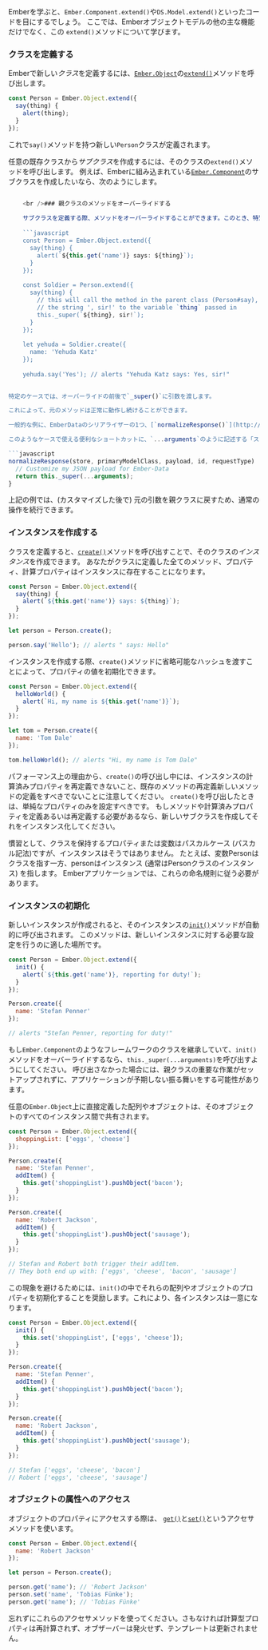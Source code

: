 Emberを学ぶと、`Ember.Component.extend()`や`DS.Model.extend()`といったコードを目にするでしょう。 ここでは、Emberオブジェクトモデルの他の主な機能だけでなく、この `extend()`メソッドについて学びます。

### クラスを定義する

Emberで新しい*クラス*を定義するには、[`Ember.Object`](http://emberjs.com/api/classes/Ember.Object.html)の[`extend()`](http://emberjs.com/api/classes/Ember.Object.html#method_extend)メソッドを呼び出します。

```javascript
const Person = Ember.Object.extend({
  say(thing) {
    alert(thing);
  }
});
```

これで`say()`メソッドを持つ新しい`Person`クラスが定義されます。

任意の既存クラスから*サブクラス*を作成するには、そのクラスの`extend()`メソッドを呼び出します。 例えば、Emberに組み込まれている[`Ember.Component`](http://emberjs.com/api/classes/Ember.Component.html)のサブクラスを作成したいなら、次のようにします。

```app/components/todo-item.js export default Ember.Component.extend({ classNameBindings: ['isUrgent'], isUrgent: true });

    <br />### 親クラスのメソッドをオーバーライドする
    
    サブクラスを定義する際、メソッドをオーバーライドすることができます。このとき、特別な`_super()`メソッドを呼び出すことで親クラスの実装にアクセスすることが可能です。
    
    ```javascript
    const Person = Ember.Object.extend({
      say(thing) {
        alert(`${this.get('name')} says: ${thing}`);
      }
    });
    
    const Soldier = Person.extend({
      say(thing) {
        // this will call the method in the parent class (Person#say), appending
        // the string ', sir!' to the variable `thing` passed in
        this._super(`${thing}, sir!`);
      }
    });
    
    let yehuda = Soldier.create({
      name: 'Yehuda Katz'
    });
    
    yehuda.say('Yes'); // alerts "Yehuda Katz says: Yes, sir!"
    

特定のケースでは、オーバーライドの前後で`_super()`に引数を渡します。

これによって、元のメソッドは正常に動作し続けることができます。

一般的な例に、EmberDataのシリアライザーの1つ、[`normalizeResponse()`](http://emberjs.com/api/data/classes/DS.JSONAPISerializer.html#method_normalizeResponse)フックをオーバーライドする場合があります。

このようなケースで使える便利なショートカットに、`...arguments`のように記述する「スプレッド演算子」があります。

```javascript
normalizeResponse(store, primaryModelClass, payload, id, requestType)  {
  // Customize my JSON payload for Ember-Data
  return this._super(...arguments);
}
```

上記の例では、(カスタマイズした後で) 元の引数を親クラスに戻すため、通常の操作を続行できます。

### インスタンスを作成する

クラスを定義すると、[`create()`](http://emberjs.com/api/classes/Ember.Object.html#method_create)メソッドを呼び出すことで、そのクラスの*インスタンス*を作成できます。 あなたがクラスに定義した全てのメソッド、プロパティ、計算プロパティはインスタンスに存在することになります。

```javascript
const Person = Ember.Object.extend({
  say(thing) {
    alert(`${this.get('name')} says: ${thing}`);
  }
});

let person = Person.create();

person.say('Hello'); // alerts " says: Hello"
```

インスタンスを作成する際、`create()`メソッドに省略可能なハッシュを渡すことによって、プロパティの値を初期化できます。

```javascript
const Person = Ember.Object.extend({
  helloWorld() {
    alert(`Hi, my name is ${this.get('name')}`);
  }
});

let tom = Person.create({
  name: 'Tom Dale'
});

tom.helloWorld(); // alerts "Hi, my name is Tom Dale"
```

パフォーマンス上の理由から、`create()`の呼び出し中には、インスタンスの計算済みプロパティを再定義できないこと、既存のメソッドの再定義新しいメソッドの定義をすべきでないことに注意してください。 `create()`を呼び出したときは、単純なプロパティのみを設定すべきです。 もしメソッドや計算済みプロパティを定義あるいは再定義する必要があるなら、新しいサブクラスを作成してそれをインスタンス化してください。

慣習として、クラスを保持するプロパティまたは変数はパスカルケース (パスカル記法)ですが、インスタンスはそうではありません。 たとえば、変数Personはクラスを指す一方、personはインスタンス (通常はPersonクラスのインスタンス) を指します。 Emberアプリケーションでは、これらの命名規則に従う必要があります。

### インスタンスの初期化

新しいインスタンスが作成されると、そのインスタンスの[`init()`](http://emberjs.com/api/classes/Ember.Object.html#method_init)メソッドが自動的に呼び出されます。 このメソッドは、新しいインスタンスに対する必要な設定を行うのに適した場所です。

```js
const Person = Ember.Object.extend({
  init() {
    alert(`${this.get('name')}, reporting for duty!`);
  }
});

Person.create({
  name: 'Stefan Penner'
});

// alerts "Stefan Penner, reporting for duty!"
```

もし`Ember.Component`のようなフレームワークのクラスを継承していて、`init()`メソッドをオーバーライドするなら、`this._super(...arguments)`を呼び出すようにしてください。 呼び出さなかった場合には、親クラスの重要な作業がセットアップされずに、アプリケーションが予期しない振る舞いをする可能性があります。

任意の`Ember.Object`上に直接定義した配列やオブジェクトは、そのオブジェクトのすべてのインスタンス間で共有されます。

```js
const Person = Ember.Object.extend({
  shoppingList: ['eggs', 'cheese']
});

Person.create({
  name: 'Stefan Penner',
  addItem() {
    this.get('shoppingList').pushObject('bacon');
  }
});

Person.create({
  name: 'Robert Jackson',
  addItem() {
    this.get('shoppingList').pushObject('sausage');
  }
});

// Stefan and Robert both trigger their addItem.
// They both end up with: ['eggs', 'cheese', 'bacon', 'sausage']
```

この現象を避けるためには、`init()`の中でそれらの配列やオブジェクトのプロパティを初期化することを奨励します。これにより、各インスタンスは一意になります。

```js
const Person = Ember.Object.extend({
  init() {
    this.set('shoppingList', ['eggs', 'cheese']);
  }
});

Person.create({
  name: 'Stefan Penner',
  addItem() {
    this.get('shoppingList').pushObject('bacon');
  }
});

Person.create({
  name: 'Robert Jackson',
  addItem() {
    this.get('shoppingList').pushObject('sausage');
  }
});

// Stefan ['eggs', 'cheese', 'bacon']
// Robert ['eggs', 'cheese', 'sausage']
```

### オブジェクトの属性へのアクセス

オブジェクトのプロパティにアクセスする際は、 [`get()`](http://emberjs.com/api/classes/Ember.Object.html#method_get)と[`set()`](http://emberjs.com/api/classes/Ember.Object.html#method_set)というアクセサメソッドを使います。

```js
const Person = Ember.Object.extend({
  name: 'Robert Jackson'
});

let person = Person.create();

person.get('name'); // 'Robert Jackson'
person.set('name', 'Tobias Fünke');
person.get('name'); // 'Tobias Fünke'
```

忘れずにこれらのアクセサメソッドを使ってください。さもなければ計算型プロパティは再計算されず、オブザーバーは発火せず、テンプレートは更新されません。